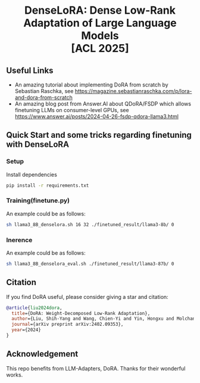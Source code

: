<h1 align="center">
    <p> DenseLoRA: Dense Low-Rank Adaptation of Large Language Models <br> [ACL 2025]</p>
</h1>


## Useful Links

- An amazing tutorial about implementing DoRA from scratch by Sebastian Raschka, see https://magazine.sebastianraschka.com/p/lora-and-dora-from-scratch 
- An amazing blog post from Answer.AI about QDoRA/FSDP which allows finetuning LLMs on consumer-level GPUs, see https://www.answer.ai/posts/2024-04-26-fsdp-qdora-llama3.html

## Quick Start and some tricks regarding finetuning with DenseLoRA
### Setup
Install dependencies
```bash
pip install -r requirements.txt
```

### Training(finetune.py)
An example could be as follows:
```bash
sh llama3_8B_denselora.sh 16 32 ./finetuned_result/llama3-8b/ 0 
```

### Inerence
An example could be as follows:
```bash
sh llama3_8B_denselora_eval.sh ./finetuned_result/llama3-87b/ 0
```

## Citation
If you find DoRA useful, please consider giving a star and citation:
```bibtex
@article{liu2024dora,
  title={DoRA: Weight-Decomposed Low-Rank Adaptation},
  author={Liu, Shih-Yang and Wang, Chien-Yi and Yin, Hongxu and Molchanov, Pavlo and Wang, Yu-Chiang Frank and Cheng, Kwang-Ting and Chen, Min-Hung},
  journal={arXiv preprint arXiv:2402.09353},
  year={2024}
}
```

## Acknowledgement
This repo benefits from LLM-Adapters, DoRA. Thanks for their wonderful works.

